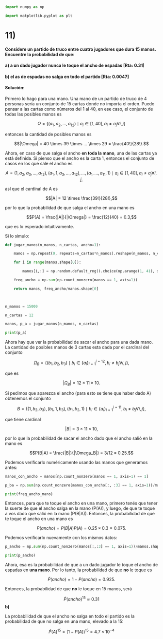 ```python
import numpy as np

import matplotlib.pyplot as plt
```

# 11)

#### Considere un partido de truco entre cuatro jugadores que dura 15 manos. Encuentre la probabilidad de que:



#### a) a un dado jugador nunca le toque el ancho de espadas [Rta: 0.31]



#### b) el as de espadas no salga en todo el partido [Rta: 0.0047]
#### Solución:



Primero lo hago para una mano. Una mano de un partido de truco de 4 personas sería un conjunto de 15 cartas donde no importa el orden. Puedo pensar a las cartas como números del 1 al 40, en ese caso, el conjunto de todas las posibles manos es

$$\Omega = \{ (a_1, a_2, ... , a_{12}) \mid a_i \in [1, 40], a_i \neq a_j \forall i, j \}$$

entonces la cantidad de posibles manos es

$$|\Omega| = 40 \times 39 \times ... \times 29 = \frac{40!}{28!}.$$



Ahora, en caso de que salga el ancho **en toda la mano**, una de las cartas ya está definida. Si pienso que el ancho es la carta 1, entonces el conjunto de casos en los que sale el ancho es

$$A = { (1, a_2, a_3, \ldots , a_{12}), (a_1, 1, a_3, \ldots , a_{12}), \ldots , (a_1, \ldots , a_{11}, 1) \mid a_i \in [1, 40], a_i \neq a_j \forall i, j },$$

así que el cardinal de A es

$$|A| = 12 \times \frac{39!}{28!},$$

por lo que la probabilidad de que salga el ancho en una mano es

$$P(A) = \frac{|A|}{|\Omega|} = \frac{12}{40} = 0.3,$$

que es lo esperado intuitivamente.



Si lo simulo:
```python
def jugar_manos(n_manos, n_cartas, ancho=1):

    manos = np.repeat(0, repeats=n_cartas*n_manos).reshape(n_manos, n_cartas)

    for i in range(manos.shape[0]):

        manos[i,:] = np.random.default_rng().choice(np.arange(1, 41), size=12, replace=False)

    freq_ancho = np.sum(np.count_nonzero(manos == 1, axis=1))

    return manos, freq_ancho/manos.shape[0]

        

n_manos = 15000

n_cartas = 12

manos, p_a = jugar_manos(n_manos, n_cartas)

print(p_a)
```

Ahora hay que ver la probabilidad de sacar el ancho para una dada mano. La cantidad de posibles manos de 3 cartas esta dada por el cardinal del conjunto

$$\Omega_B = \{(b_1, b_2, b_3) \mid b_i \in \{a_i\}_{i=1}^{i=12}, b_i \neq b_j \forall i, j \},$$

que es 

$$|\Omega_B| = 12 \times 11 \times 10.$$



Si pedimos que aparezca el ancho (para esto se tiene que haber dado A) obtenemos el conjunto

$$B = \{ (1, b_2, b_3), (b_1, 1, b_3), (b_1, b_2, 1) \mid b_i \in \{a_i\}_{i=1}^{i=11}, b_i \neq b_j \forall i, j \},$$

que tiene cardinal 

$$|B| = 3 \times 11 \times 10,$$

por lo que la probabilidad de sacar el ancho dado que el ancho salió en la mano es

$$P(B|A) = \frac{|B|}{|\Omega_B|} = 3/12 = 0.25.$$



Podemos verificarlo numéricamente usando las manos que generamos antes:
```python
manos_con_ancho = manos[np.count_nonzero(manos == 1, axis=1) == 1]

p_ba = np.sum(np.count_nonzero(manos_con_ancho[:, :3] == 1, axis=1))/manos_con_ancho.shape[0]

print(freq_ancho_mano)
```

Entonces, para que te toque el ancho en una mano, primero tenés que tener la suerte de que el ancho salga en la mano (P(A)), y luego, de que te toque a vos dado que salió en la mano (P(B|A)). Entonces, la probabilidad de que te toque el ancho en una mano es

$$P(ancho) = P(B|A)P(A) = 0.25 \times 0.3 = 0.075.$$



Podemos verificarlo nuevamente con los mismos datos:
```python
p_ancho = np.sum(np.count_nonzero(manos[:,:3] == 1, axis=1))/manos.shape[0]

print(p_ancho)
```

Ahora, esa es la probabilidad de que a un dado jugador le toque el ancho de espadas en **una mano**. Por lo tanto, la probabilidad de que **no** le toque es 

$$\tilde{P}(ancho)=1 - P(ancho) = 0.925.$$

Entonces, la probabilidad de que **no** le toque en 15 manos, será

$$\tilde{P}(ancho)^{15} \approx 0.31$$
**b)**

La probabilidad de que el ancho no salga en todo el partido es la probabilidad de que no salga en una mano, elevado a la 15:

$$\tilde{P}(A)^{15} = (1 - P(A))^{15} = 4.7 \times 10^{-4}$$
